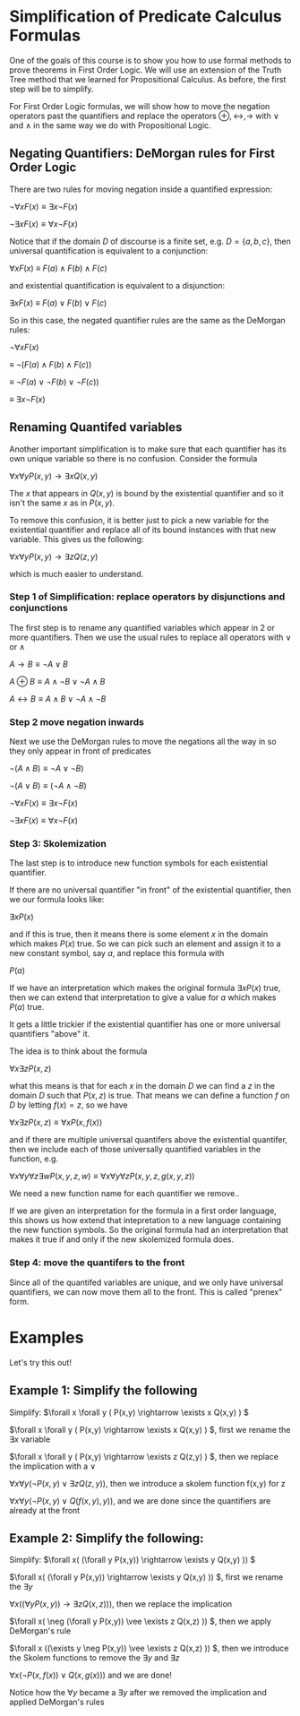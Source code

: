 # Simplification of Predicate Calculus Formulas

One of the goals of this course is to show you how to use formal methods to prove theorems in First Order Logic.
We will use an extension of the Truth Tree method that we learned for Propositional Calculus. As before, the
first step will be to simplify.

For First Order Logic formulas, we will show how to move the negation operators past the quantifiers and
replace the operators $\oplus, \leftrightarrow, \rightarrow$ with $\vee$ and $\wedge$ in the same way we
do with Propositional Logic.

## Negating Quantifiers: DeMorgan rules for First Order Logic
There are two rules for moving negation inside a quantified expression:

$\neg \forall x F(x) \equiv \exists x \neg F(x)$

$\neg \exists x F(x) \equiv \forall x \neg F(x)$

Notice that if the domain $D$ of discourse is a finite set, e.g. $D=\{a,b,c\}$,
then universal quantification is equivalent to a conjunction:

$\forall x F(x)$  $\equiv$ $F(a) \wedge F(b) \wedge F(c)$

and existential quantification is equivalent to a disjunction:

$\exists x F(x)$  $\equiv$ $F(a) \vee F(b) \vee F(c)$

So in this case, the negated quantifier rules are the same as the DeMorgan rules:

$\neg \forall x F(x)$  

$\equiv$ $\neg ( F(a) \wedge F(b) \wedge F(c))$

$\equiv$ $\neg F(a) \vee \neg F(b) \vee \neg F(c))$

$\equiv$ $\exists x \neg F(x)$



## Renaming Quantifed variables
Another important simplification is to make sure that each quantifier has its own unique variable so there is no
confusion. Consider the formula

$\forall x \forall y  P(x,y) \rightarrow \exists x Q(x,y)$

The $x$ that appears in $Q(x,y)$ is bound by the existential quantifier and so it isn't the same $x$ as in $P(x,y)$.

To remove this confusion, it is better just to pick a new variable for the existential quantifier and replace all of its bound
instances with that new variable. This gives us the following:

$\forall x \forall y  P(x,y) \rightarrow \exists z Q(z,y)$

which is much easier to understand.

### Step 1 of Simplification: replace operators by disjunctions and conjunctions
The first step is to rename any quantified variables which appear in 2 or more quantifiers. Then we use the usual rules
to replace all operators with $\vee$ or $\wedge$

$A \rightarrow B \equiv \neg A \vee B$

$A \oplus B \equiv A\wedge \neg B \vee \neg A \wedge B$

$A \leftrightarrow B \equiv A\wedge B \vee \neg A \wedge \neg B$

### Step 2 move negation inwards
Next we use the DeMorgan rules to move the negations all the way in so they only appear in front of predicates

$\neg (A \wedge B) \equiv \neg A \vee \neg B)$

$\neg (A \vee B) \equiv (\neg A \wedge \neg B)$

$\neg \forall x F(x) \equiv \exists x \neg F(x)$

$\neg \exists x F(x) \equiv \forall x \neg F(x)$


### Step 3: Skolemization
The last step is to introduce new function symbols for each existential quantifier.

If there are no universal quantifier "in front" of the existential quantifier, then we our formula looks like:

$\exists x P(x)$

and if this is true, then it means there is some element $x$ in the domain which makes $P(x)$ true. So we can
pick such an element and assign it to a new constant symbol, say $a$, and replace this formula with

$P(a)$

If we have an interpretation which makes the original formula $\exists x P(x)$ true, then we can extend that interpretation to give a value
for $a$ which makes $P(a)$ true.

It gets a little trickier if the existential quantifier has one or more universal quantifiers "above" it.

The idea is to think about the formula

$\forall x \exists z P(x,z)$

what this means is that for each $x$ in the domain $D$ we can find a $z$ in the domain $D$ such that $P(x,z)$ is true.
That means we can define a function $f$ on $D$ by letting $f(x)=z$, so we have

$\forall x \exists z P(x,z) \equiv \forall x P(x,f(x))$

and if there are multiple universal quantifers above the existential quantifer, then we include each of those universally
quantified variables in the function, e.g.

$\forall x \forall y \forall z \exists w P(x,y,z,w) \equiv \forall x \forall y \forall z P(x,y,z,g(x,y,z))$

We need a new function name for each quantifier we remove..

If we are given an interpretation for the formula in a first order language, 
this shows us how extend that intepretation to a new language containing the new function symbols. 
So the original formula had an interpretation that makes it true if and only if the new skolemized formula does.

### Step 4: move the quantifers to the front
Since all of the quantifed variables are unique, and we only have universal quantifiers, we can now move them all to the front.
This is called "prenex" form.

# Examples
Let's try this out!

## Example 1: Simplify the following
Simplify: $\forall x \forall y ( P(x,y) \rightarrow \exists x Q(x,y) ) $

$\forall x \forall y ( P(x,y) \rightarrow \exists x Q(x,y) ) $, first we rename the $\exists x$ variable

$\forall x \forall y ( P(x,y) \rightarrow \exists z Q(z,y) ) $, then we replace the implication with a $\vee$

$\forall x \forall y ( \neg P(x,y) \vee \exists z Q(z,y))$, then we introduce a skolem function f(x,y) for z

$\forall x \forall y ( \neg P(x,y) \vee Q(f(x,y),y))$, and we are done since the quantifiers are already at the front


## Example 2: Simplify the following: 
Simplify: $\forall x( (\forall y  P(x,y)) \rightarrow \exists y Q(x,y) )) $

$\forall x( (\forall y  P(x,y)) \rightarrow \exists y Q(x,y) )) $, first we rename the $\exists y$

$\forall x ((\forall y  P(x,y)) \rightarrow \exists z Q(x,z) ) )$, then we replace the implication

$\forall x( \neg (\forall y  P(x,y)) \vee \exists z Q(x,z) )) $, then we apply DeMorgan's rule

$\forall x ((\exists y  \neg P(x,y)) \vee \exists z Q(x,z) )) $, then we introduce the Skolem functions to remove the $\exists y$ and $\exists z$

$\forall x (\neg P(x,f(x)) \vee Q(x,g(x)))$ and we are done!

Notice how the $\forall y$ became a $\exists y$ after we removed the implication and applied DeMorgan's rules



